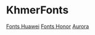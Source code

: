 # KhmerFonts
[Fonts Huawei](https://app.mediafire.com/v5fkh101af58c)
[Fonts Honor](https://docs.google.com/spreadsheets/d/1jx9wRM6wOnDy4_xJFHCPtZaMiCPOxECCRhRfguOejzc/edit?usp=drive_link)
[Aurora](https://www.mediafire.com/folder/wylvw6jlo0x6b/Lighthouse)

